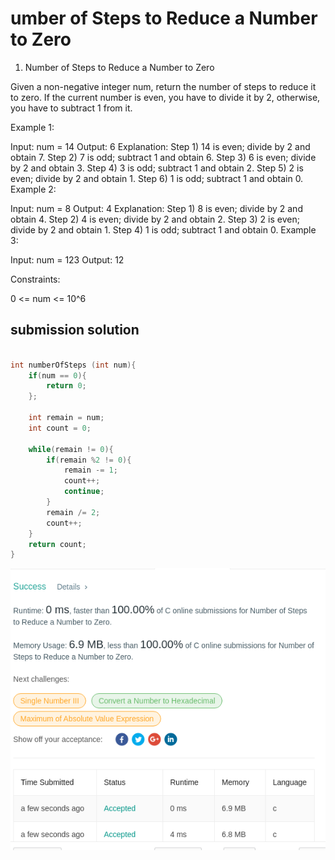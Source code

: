 # umber of Steps to Reduce a Number to Zero


1.    Number of Steps to Reduce a Number to Zero

Given a non-negative integer num, return the number of steps to reduce it to zero. If the current number is even, you have to divide it by 2, otherwise, you have to subtract 1 from it.

Example 1:

Input: num = 14
Output: 6
Explanation: 
Step 1) 14 is even; divide by 2 and obtain 7. 
Step 2) 7 is odd; subtract 1 and obtain 6.
Step 3) 6 is even; divide by 2 and obtain 3. 
Step 4) 3 is odd; subtract 1 and obtain 2. 
Step 5) 2 is even; divide by 2 and obtain 1. 
Step 6) 1 is odd; subtract 1 and obtain 0.
Example 2:

Input: num = 8
Output: 4
Explanation: 
Step 1) 8 is even; divide by 2 and obtain 4. 
Step 2) 4 is even; divide by 2 and obtain 2. 
Step 3) 2 is even; divide by 2 and obtain 1. 
Step 4) 1 is odd; subtract 1 and obtain 0.
Example 3:

Input: num = 123
Output: 12
 

Constraints:

0 <= num <= 10^6


## submission solution

```c

int numberOfSteps (int num){
    if(num == 0){
        return 0;
    };

    int remain = num;
    int count = 0;
    
    while(remain != 0){
        if(remain %2 != 0){
            remain -= 1;
            count++;
            continue;
        }
        remain /= 2;
        count++;
    }
    return count;    
}

```

![Number_of_Steps_to_Reduce_a_Number_to_Zero.png](./Number_of_Steps_to_Reduce_a_Number_to_Zero.png)